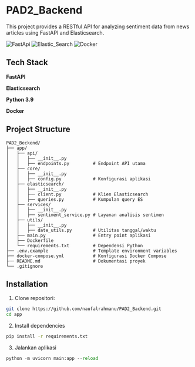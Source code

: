 # PAD2_Backend

This project provides a RESTful API for analyzing sentiment data from news articles using FastAPI and Elasticsearch.

![FastApi](https://img.shields.io/badge/FastAPI-005571?style=for-the-badge&logo=fastapi)
![Elastic_Search](https://img.shields.io/badge/Elastic_Search-005571?style=for-the-badge&logo=elasticsearch)
![Docker](https://img.shields.io/badge/Docker-2CA5E0?style=for-the-badge&logo=docker&logoColor=white)

## Tech Stack

**FastAPI** 

**Elasticsearch**

**Python 3.9**

**Docker**

## Project Structure

```text
PAD2_Beckend/
├── app/
│   ├── api/
│   │   ├── __init__.py
│   │   ├── endpoints.py         # Endpoint API utama
│   ├── core/
│   │   ├── __init__.py
│   │   ├── config.py            # Konfigurasi aplikasi
│   ├── elasticsearch/
│   │   ├── __init__.py
│   │   ├── client.py            # Klien Elasticsearch
│   │   ├── queries.py           # Kumpulan query ES
│   ├── services/
│   │   ├── __init__.py
│   │   ├── sentiment_service.py # Layanan analisis sentimen
│   ├── utils/
│   │   ├── __init__.py
│   │   ├── date_utils.py        # Utilitas tanggal/waktu
│   ├── main.py                  # Entry point aplikasi
│   ├── Dockerfile
│   └── requirements.txt         # Dependensi Python
├── .env.example                 # Template environment variables
├── docker-compose.yml           # Konfigurasi Docker Compose
├── README.md                    # Dokumentasi proyek
└── .gitignore
```

## Installation

1. Clone repositori:
```bash
git clone https://github.com/naufalrahmanu/PAD2_Backend.git
cd app
```
2. Install dependencies
```bash
pip install -r requirements.txt
```
3. Jalankan aplikasi
```python
python -m uvicorn main:app --reload
```

